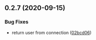 ## 0.2.7 (2020-09-15)


### Bug Fixes

* return user from connection ([02bcd06](https://github.com/Extream-SaaS/ex-sdk/commit/02bcd064e3eedfdee9aba8e88aa43af2ca09a6da))



